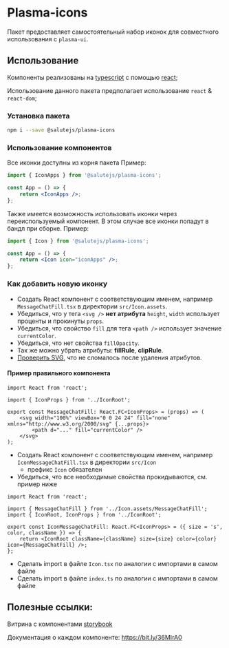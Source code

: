 # Plasma-icons

Пакет предоставляет самостоятельный набор иконок для совместного использования с `plasma-ui`.

## Использование

Компоненты реализованы на [typescript](https://www.typescriptlang.org/) с помощью [react](https://reactjs.org/);

Использование данного пакета предполагает использование `react` & `react-dom`;

### Установка пакета

```sh
npm i --save @salutejs/plasma-icons
```

### Использование компонентов

Все иконки доступны из корня пакета
Пример:

```jsx
import { IconApps } from '@salutejs/plasma-icons';

const App = () => {
    return <IconApps />;
};
```

Также имеется возможность использовать иконки через переиспользуемый компонент. В этом случае все иконки попадут в бандл при сборке.
Пример:

```jsx
import { Icon } from '@salutejs/plasma-icons';

const App = () => {
    return <Icon icon="iconApps" />;
};
```

### Как добавить новую иконку

-   Создать React компонент с соответствующим именем, например `MessageChatFill.tsx` в директории `src/Icon.assets`.
-   Убедиться, что у тега `<svg />` **нет атрибута** `height`, `width` использует проценты и прокинуты `props`.
-   Убедиться, что свойство `fill` для тега `<path />` использует значение `currentColor`.
-   Убедиться, что нет свойства `fillOpacity`.
-   Так же можно убрать атрибуты: **fillRule**, **clipRule**.
-   [Проверить SVG](https://github.com/salute-developers/plasma/pull/668#discussion_r1310927087), что не сломалось после удаления атрибутов.

#### Пример правильного компонента

```tsx
import React from 'react';

import { IconProps } from '../IconRoot';

export const MessageChatFill: React.FC<IconProps> = (props) => (
    <svg width="100%" viewBox="0 0 24 24" fill="none" xmlns="http://www.w3.org/2000/svg" {...props}>
        <path d="..." fill="currentColor" />
    </svg>
);
```

-   Создать React компонент с соответствующим именем, например `IconMessageChatFill.tsx` в директории `src/Icon`
    -   префикс `Icon` обязателен
-   Убедиться, что все необходимые свойства прокидываются, см. пример ниже

```tsx
import React from 'react';

import { MessageChatFill } from '../Icon.assets/MessageChatFill';
import { IconRoot, IconProps } from '../IconRoot';

export const IconMessageChatFill: React.FC<IconProps> = ({ size = 's', color, className }) => {
    return <IconRoot className={className} size={size} color={color} icon={MessageChatFill} />;
};
```

-   Сделать import в файле `Icon.tsx` по аналогии с импортами в самом файле
-   Сделать import в файле `index.ts` по аналогии с импортами в самом файле

## Полезные ссылки:

Витрина с компонентами [storybook](https://master--5f96ec813d800900227e3b93.chromatic.com)

Документация о каждом компоненте: https://bit.ly/36MIrA0
